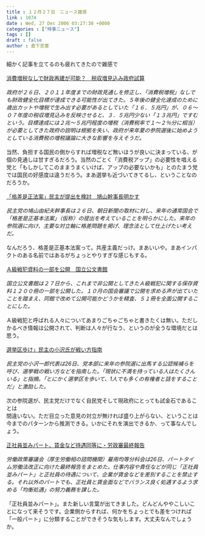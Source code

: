 ```yaml
---
title : １２月２７日　ニュース雑感
link : 1074
date : Wed, 27 Dec 2006 03:27:30 +0000
categories : ["時事ニュース"]
tags : []
draft : false
author : 倉下忠憲
---
```


細かく記事を立てるのも疲れてきたので雑感で<BR><BR><A HREF="http://www.asahi.com/politics/update/1226/011.html" TARGET="_blank">消費増税なしで財政再建が可能？　税収増見込み政府試算</A><BR><BR><I>政府が２６日、２０１１年度までの財政見通しを修正し、「消費税増税」なしでも財政健全化目標が達成できる可能性が出てきた。５年後の健全化達成のために歳出カットや増税で生み出す必要があるとしていた「１６．５兆円」が、０６～０７年度の税収増見込みを反映させると、３．５兆円少ない「１３兆円」ですむという。目標達成には２兆～５兆円程度の増税（消費税率で１～２％分に相当）が必要としてきた政府の説明は根拠を失い、政府が来年夏の参院選後に始めようとしている消費税の増税議論に大きな影響を与えそうだ。 </I><BR><BR>当然、負担する国民の側からすれば増税など無いほうが良いに決まっている、が個の見通しは甘すぎるだろう。当然のごとく「消費税アップ」の必要性を唱える党と「もしかしてこのままうまくいけば、アップの必要ないかも」とのたまう党では国民の好感度は違うだろう。まあ選挙も近づいてきてるし、ということなのだろうか。<BR><BR><A HREF="http://www.asahi.com/politics/update/1227/002.html" TARGET="_blank">「格差是正法案」民主が提出を検討　鳩山幹事長明かす</A><BR><BR><I>民主党の鳩山由紀夫幹事長は２６日、朝日新聞の取材に対し、来年の通常国会で「格差是正基本法案」（仮称）の提出を考えていることを明らかにした。来年の参院選に向け、主要な対立軸に格差問題を掲げ、理念法として仕上げたい考えだ。</I> <BR><BR>なんだろう、格差是正基本法案って。共産主義だっけ。まあいいや。まあインパクトのある名前ではあるがちょっとやりすぎな感じもする。<BR><BR><A HREF="http://www.asahi.com/politics/update/1227/003.html" TARGET="_blank">Ａ級戦犯資料の一部を公開　国立公文書館</A><BR><BR><I>国立公文書館は２７日から、これまで非公開としてきたＡ級戦犯に関する保存資料１２００冊の一部を公開した。１０月の国会審議で公開を求める声が出ていたことを踏まえ、同館で改めて公開可能かどうかを精査、５１冊を全面公開することにした。 </I><BR><BR>Ａ級戦犯と呼ばれる人々についてあまりごちゃごちゃと書きたくは無い。ただしかるべき情報は公開されて、判断は人々が行なう、というのが全うな環境だとは思う。<BR><BR><A HREF="http://www.nikkei.co.jp/news/seiji/20061227AT3S2601Y26122006.html" TARGET="_blank">選挙区歩け」民主の小沢氏が戦い方指南</A><BR><BR><I>民主党の小沢一郎代表は26日、党本部に来年の参院選に出馬する公認候補らを呼び、選挙戦の戦い方などを指南した。「現状に不満を持っている人はたくさんいる」と指摘。「とにかく選挙区を歩いて、1人でも多くの有権者と話をすることだ」と激励した。</I><BR><BR>次の参院選が、民主党だけでなく自民党そして現政府にとっても試金石であることは<BR>間違いない。ただ目立った意見の対立が無ければ盛り上がらない、ということは今までのパターンから推測できる。いかにそれを演出できるか、って事なんでしょう。<BR><BR><A HREF="http://www.nikkei.co.jp/news/keizai/20061227AT3S2602526122006.html" TARGET="_blank">正社員並みパート、賃金など待遇同等に・労政審最終報告</A><BR><BR><I>労働政策審議会（厚生労働相の諮問機関）雇用均等分科会は26日、パートタイム労働法改正に向けた最終報告をまとめた。仕事内容や責任などが同じ「正社員並みパート」と正社員の待遇について、企業が賃金などを差別することを禁止する。それ以外のパートでも、正社員と賃金面などでバランス良く処遇するよう求める「均衡処遇」の努力義務を課した。</I><BR><BR>「正社員並みパート」。また新しい言葉が出てきました。どんどんややこしいことになって来そうです。企業側からすれば、何かをちょっとでも差をつければ「一般パート」に分類することができそうな気もします。大丈夫なんでしょうか。<BR><BR><br><br>
